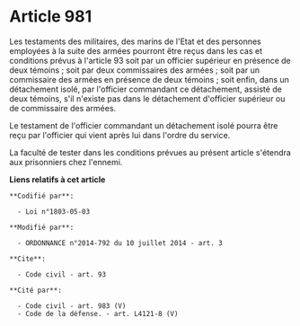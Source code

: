 # Article 981

Les testaments des militaires, des marins de l'Etat et des personnes employées à la suite des armées pourront être reçus dans
les cas et conditions prévus à l'article 93 soit par un officier supérieur en présence de deux témoins ; soit par deux
commissaires des armées ; soit par un commissaire des armées en présence de deux témoins ; soit enfin, dans un détachement
isolé, par l'officier commandant ce détachement, assisté de deux témoins, s'il n'existe pas dans le détachement d'officier
supérieur ou de commissaire des armées.  

Le testament de l'officier commandant un détachement isolé pourra être reçu par l'officier qui vient après lui dans l'ordre
du service. 

La faculté de tester dans les conditions prévues au présent article s'étendra aux prisonniers chez l'ennemi.

**Liens relatifs à cet article**

	**Codifié par**:

	  - Loi n°1803-05-03

	**Modifié par**:

	  - ORDONNANCE n°2014-792 du 10 juillet 2014 - art. 3

	**Cite**:

	  - Code civil - art. 93

	**Cité par**:

	  - Code civil - art. 983 (V)
	  - Code de la défense. - art. L4121-8 (V)
